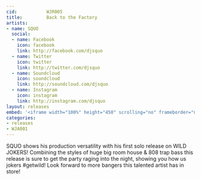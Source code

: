 ```yaml
---
cid:           WJR005
title:         Back to the Factory
artists: 
- name: SQUO
  social:
  - name: Facebook
    icon: facebook
    link: http://facebook.com/djsquo
  - name: Twitter
    icon: twitter
    link: http://twitter.com/djsquo
  - name: Soundcloud
    icon: soundcloud
    link: http://soundcloud.com/djsquo
  - name: Instagram
    icon: instagram
    link: http://instagram.com/djsquo
layout: releases
embed: '<iframe width="100%" height="450" scrolling="no" frameborder="no" src="https://w.soundcloud.com/player/?url=https%3A//api.soundcloud.com/tracks/191608185&amp;auto_play=false&amp;hide_related=false&amp;show_comments=true&amp;show_user=true&amp;show_reposts=false&amp;visual=true"></iframe>'
categories:
- releases
- WJA001
---
```


SQUO shows his production versatility with his first solo release on WILD JOKERS! Combining the styles of huge big room house & 808 trap bass this release is sure to get the party raging into the night, showing you how us jokers #getwild! Look forward to more bangers this talented artist has in store!
